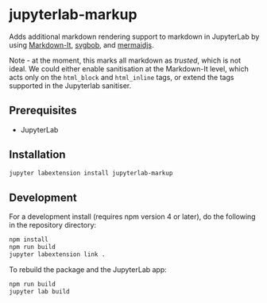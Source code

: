 # jupyterlab-markup

Adds additional markdown rendering support to markdown in JupyterLab by using [Markdown-It](https://github.com/markdown-it/markdown-it), [svgbob](https://github.com/ivanceras/svgbob), and [mermaidjs](https://github.com/knsv/mermaid).

Note - at the moment, this marks all markdown as _trusted_, which is not ideal. We could either enable sanitisation at the Markdown-It level, which acts only on the `html_block` and `html_inline` tags, or extend the tags supported in the Jupyterlab sanitiser.


## Prerequisites

* JupyterLab

## Installation

```bash
jupyter labextension install jupyterlab-markup
```

## Development

For a development install (requires npm version 4 or later), do the following in the repository directory:

```bash
npm install
npm run build
jupyter labextension link .
```

To rebuild the package and the JupyterLab app:

```bash
npm run build
jupyter lab build
```

